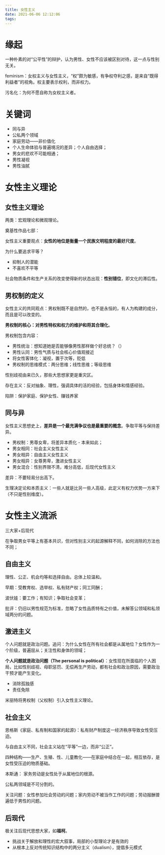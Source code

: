 ```yaml
---
title: 女性主义
date: 2021-06-06 12:12:06
tags:
---
```


# 缘起

一种朴素的对“公平性”的辩护，认为男性、女性不应该被区别对待，这一点与性别无关。

feminism：女权主义与女性主义，“权”颇为敏感，有争权夺利之感，是来自“既得利益者”的视角。权主要表示权利，而非权力。

污名化：为何不愿自称为女权主义者。

# 关键词

* 同与异
* 公私两个领域
* 家庭劳动——非价值化
* 个人生命体验与普遍境况的差异；个人自由选择；
* 男女的悲欢不可能相通；
* 男性凝视
* 男性油腻

<!-- more -->

# 女性主义理论

## 女性主义理论

两类：宏观理论和微观理论。

奠基性作品七部：

女性主义重要观点：**女性的地位是衡量一个民族文明程度的最好尺度**。

为什么要追求平等？

* 抑制人的潜能
* 不喜欢不平等

社会物质条件和生产关系的改变使得新的状态出现：**性别错位**，即文化的滞后性。

## 男权制的定义

女性主义的共同观点：男权制既不是自然的，也不是永恒的，有人为构建的成分，而且是可以改变的。

**男权制的核心：对男性特权和权力的维护和将其合理化**。

男权制包含内容：

* 男性统治：想知道她是否能够像男性那样做个好总统？（）
* 男性认同：男性气质与社会核心价值观接近
* 将女性客体化：凝视，置于次等，贬低
* 男权制的思维模式：两分思维；线性思维；等级思维

性别歧视由来已久，那些大思想家更是重灾区。

存在主义：反对抽象、理性，强调具体的活的经验，包括身体和情感经验。

陷阱：保护家庭、保护女性、赚钱养家

## 同与异

女性主义思想史上，**差异是一个最充满争议也是最重要的概念**。争取平等与保持差异。

* 男权制：男尊女卑，将差异本质化 - 本来如此；
* 男女相同：社会主义女性主义
* 男女相异：自由主义女性主义
* 男女相异：女尊男卑，激进女性主义
* 男女混合：性别界限不清，难分高低，后现代女性主义

差异：不要轻易分出高下。

生理决定论和本质主义：一些人就是比另一些人高级，此定义有权力优势一方来下（不只是性别维度）。

# 女性主义流派

三大家+后现代

在争取男女平等上有基本共识，但对性别主义的起源解释不同，如何消除的方法也不同；

## 自由主义

理性、公正、机会均等和选择自由。总体上较温和。

早期：受教育权、选举权、私有财产权；同工同酬；

波伏娃：要工作；有知识；争取社会变革；

批评：仍旧以男性规范为标准，忽略了女性品质特有之价值，未解答公领域和私领域两分的问题。

## 激进主义

个人问题就是政治问题。追问：为什么女性在所有社会都是从属地位？女性作为一个阶级，普遍屈从；关注性和身体的领域；

**个人问题就是政治问题（The personal is political）**：女性现在所面临的个人困局，比如性别歧视、母职惩罚、无偿再生产劳动，都有社会和政治原因，需要政治干预才能产生变化。

* 消除孤独感
* 责任免除

米丽特将男权制（父权制）引入女性主义理论。

## 社会主义

恩格斯《家庭、私有制和国家的起源》：私有财产制度这一经济秩序导致女性受压迫。

与自由主义不同，社会主义站在“平等”一边，而非“公正”。

四种结构——生产、生殖、性、儿童教化——在家庭中结合在一起，相互依存，是女性受压迫的物质基础。

本斯通： 家务劳动是女性处于从属地位的根源。

公私两领域是不可分割的。

关注问题：女性参加社会劳动的问题；家内劳动不被当作工作的问题；劳动报酬普遍低于男性的问题。

## 后现代

极关注后现代思想大家，如**福柯**。

* 挑战关于解放和理性的宏大叙事，局部的小型理论才是有效的
* 从根本上反对传统知识结构中的两分主义（dualism），提倡多元模式
